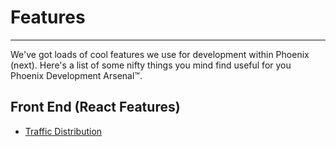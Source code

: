 # Features
***

We've got loads of cool features we use for development within Phoenix (next). Here's a list of some nifty things you mind find useful for you Phoenix Development Arsenal™.


## Front End (React Features)
- [Traffic Distribution](traffic-distribution.md)
